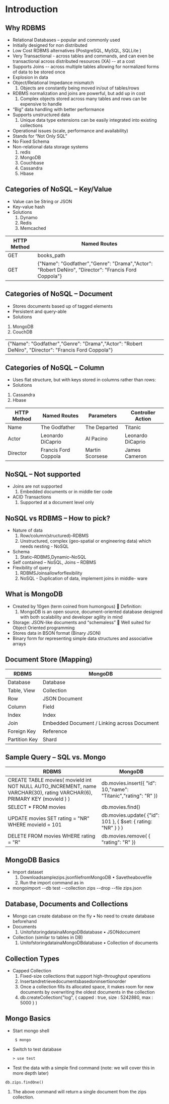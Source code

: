 # Introduction

## Why RDBMS
* Relational Databases – popular and commonly used
* Initially designed for non distributed
* Low Cost RDBMS alternatives (PostgreSQL, MySQL, SQLLite )
* Very Transactional - across tables and commands, and can even be transactional across distributed resources (XA) -- at a cost
* Supports Joins -- across multiple tables allowing for normalized forms of data to be stored once
* Explosion in data
* Object/Relational Impedance mismatch
  1. Objects are constantly being moved in/out of tables/rows
* RDBMS normalization and joins are powerful, but add
up in cost
  1. Complex objects stored across many tables and rows can be expensive to handle
* “Big” data handling with better performance
* Supports unstructured data
  1. Unique data type extensions can be easily integrated into existing collections
* Operational issues (scale, performance and availability)
* Stands for “Not Only SQL”
* No Fixed Schema
* Non-relational data storage systems
   1. redis
   1. MongoDB
   1. Couchbase
   1. Cassandra
   1. Hbase
   
## Categories of NoSQL – Key/Value
* Value can be String or JSON
* Key-value hash
* Solutions
  1. Dynamo 
  1. Redis
  1. Memcached
  

| HTTP Method        | Named Routes           |
| ------------- |---------------|
| GET     | books_path | 
| GET     | {"Name": "Godfather","Genre": "Drama","Actor": "Robert DeNiro", "Director": "Francis Ford Coppola"}    |  

## Categories of NoSQL – Document

* Stores documents based up of tagged elements
* Persistent and query-able
* Solutions
 1. MongoDB
 1. CouchDB
 
|   | 
| ------------- |
| {"Name": "Godfather","Genre": "Drama","Actor": "Robert DeNiro", "Director": "Francis Ford Coppola"}    | 

## Categories of NoSQL – Column
* Uses flat structure, but with keys stored in columns rather than rows:
* Solutions
 1. Cassandra
 1. Hbase
 
| HTTP Method        | Named Routes           | Parameters  | Controller Action|
| ------------- |---------------| ------| ---------------- |
| Name     | The Godfather | The Departed| Titanic | 
| Actor     | Leonardo DiCaprio     |   Al Pacino | Leonardo DiCaprio | 
| Director | Francis Ford Coppola      |   Martin Scorsese  | James Cameron | 

## NoSQL – Not supported
* Joins are not supported
  1. Embedded documents or in middle tier code
* ACID Transactions
  1. Supported at a document level only
 
## NoSQL vs RDBMS – How to pick?
* Nature of data
  1. Row/column(structured)–RDBMS
  1. Unstructured, complex (geo-spatial or engineering data) which needs nesting - NoSQL
* Schema
  1. Static–RDBMS,Dynamic–NoSQL
* Self contained – NoSQL, Joins – RDBMS
* Flexibility of query
  1. RDBMSJoinsallowforflexibility
  1. NoSQL - Duplication of data, implement joins in middle- ware
  
## What is MongoDB
* Created by 10gen (term coined from humongous)  Definition:
  1. MongoDB is an open source, document-oriented database designed with both scalability and developer agility in mind
* Storage: JSON-like documents and “schemaless”  Well suited for Object Oriented programming
* Stores data in BSON format (Binary JSON)
* Binary form for representing simple data structures and associative arrays

## Document Store (Mapping)

|RDBMS       | MongoDB          |
| ------------- |---------------|
| Database     | Database | 
| Table, View     |   Collection |  
| Row     | JSON Document | 
| Column     |   Field |  
| Index     | Index | 
| Join    |   Embedded Document / Linking across Document |  
| Foreign Key     | Reference | 
| Partition Key     |   Shard |  


## Sample Query – SQL vs. Mongo

|RDBMS       | MongoDB          |
| ------------- |---------------|
| CREATE TABLE movies( movieId int NOT NULL AUTO_INCREMENT, name VARCHAR(30), rating VARCHAR(6), PRIMARY KEY (movieId ) )     | db.movies.insert({ "id": 10,"name": "Titanic","rating": "R" }) | 
| SELECT * FROM movies    |   db.movies.find() |  
| UPDATE movies SET rating = "NR" WHERE movieId = 101     | db.movies.update( {"id": 101 }, { $set: { rating: "NR" } } ) | 
| DELETE FROM movies WHERE rating = "R"     |   db.movies.remove( { "rating": "R" }) |


## MongoDB Basics
* Import dataset
  1. Downloadsamplezips.jsonfilefromMongoDB • Savetheabovefile
  1. Run the import command as in
* mongoimport --db test --collection zips --drop --file zips.json

## Database, Documents and Collections
* Mongo can create database on the fly • No need to create database beforehand
* Documents
  1. UnitofstoringdatainaMongoDBdatabase • JSONdocument
* Collection (similar to tables in DB)
  1. UnitofstoringdatainaMongoDBdatabase • Collection of documents
 
## Collection Types
* Capped Collection
  1. Fixed-size collections that support high-throughput operations
  1. Insertandretrievedocumentsbasedoninsertionorder
  1. Once a collection fills its allocated space, it makes room for new documents by overwriting the oldest documents in the collection
  1. db.createCollection("log", { capped : true, size : 5242880, max : 5000 } )
  
## Mongo Basics
* Start mongo shell 
  ``` 
   $ mongo
  ```
* Switch to test database 
  ```
  > use test
  ```
* Test the data with a simple find command (note: we will cover this in more depth later)
```
db.zips.findOne()
```
  1. The above command will return a single document from the zips collection.
